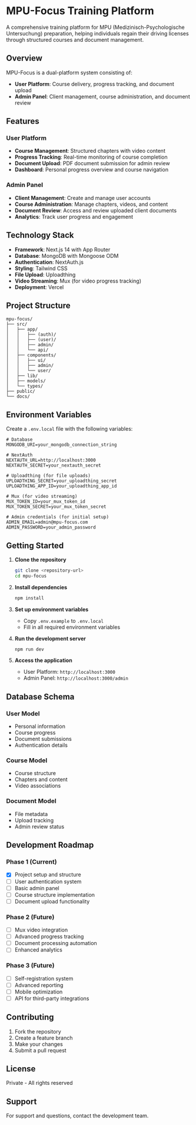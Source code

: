 # MPU-Focus Training Platform

A comprehensive training platform for MPU (Medizinisch-Psychologische Untersuchung) preparation, helping individuals regain their driving licenses through structured courses and document management.

## Overview

MPU-Focus is a dual-platform system consisting of:
- **User Platform**: Course delivery, progress tracking, and document upload
- **Admin Panel**: Client management, course administration, and document review

## Features

### User Platform
- **Course Management**: Structured chapters with video content
- **Progress Tracking**: Real-time monitoring of course completion
- **Document Upload**: PDF document submission for admin review
- **Dashboard**: Personal progress overview and course navigation

### Admin Panel
- **Client Management**: Create and manage user accounts
- **Course Administration**: Manage chapters, videos, and content
- **Document Review**: Access and review uploaded client documents
- **Analytics**: Track user progress and engagement

## Technology Stack

- **Framework**: Next.js 14 with App Router
- **Database**: MongoDB with Mongoose ODM
- **Authentication**: NextAuth.js
- **Styling**: Tailwind CSS
- **File Upload**: Uploadthing
- **Video Streaming**: Mux (for video progress tracking)
- **Deployment**: Vercel

## Project Structure

```
mpu-focus/
├── src/
│   ├── app/
│   │   ├── (auth)/
│   │   ├── (user)/
│   │   ├── admin/
│   │   └── api/
│   ├── components/
│   │   ├── ui/
│   │   ├── admin/
│   │   └── user/
│   ├── lib/
│   ├── models/
│   └── types/
├── public/
└── docs/
```

## Environment Variables

Create a `.env.local` file with the following variables:

```env
# Database
MONGODB_URI=your_mongodb_connection_string

# NextAuth
NEXTAUTH_URL=http://localhost:3000
NEXTAUTH_SECRET=your_nextauth_secret

# Uploadthing (for file uploads)
UPLOADTHING_SECRET=your_uploadthing_secret
UPLOADTHING_APP_ID=your_uploadthing_app_id

# Mux (for video streaming)
MUX_TOKEN_ID=your_mux_token_id
MUX_TOKEN_SECRET=your_mux_token_secret

# Admin credentials (for initial setup)
ADMIN_EMAIL=admin@mpu-focus.com
ADMIN_PASSWORD=your_admin_password
```

## Getting Started

1. **Clone the repository**
   ```bash
   git clone <repository-url>
   cd mpu-focus
   ```

2. **Install dependencies**
   ```bash
   npm install
   ```

3. **Set up environment variables**
   - Copy `.env.example` to `.env.local`
   - Fill in all required environment variables

4. **Run the development server**
   ```bash
   npm run dev
   ```

5. **Access the application**
   - User Platform: `http://localhost:3000`
   - Admin Panel: `http://localhost:3000/admin`

## Database Schema

### User Model
- Personal information
- Course progress
- Document submissions
- Authentication details

### Course Model
- Course structure
- Chapters and content
- Video associations

### Document Model
- File metadata
- Upload tracking
- Admin review status

## Development Roadmap

### Phase 1 (Current)
- [x] Project setup and structure
- [ ] User authentication system
- [ ] Basic admin panel
- [ ] Course structure implementation
- [ ] Document upload functionality

### Phase 2 (Future)
- [ ] Mux video integration
- [ ] Advanced progress tracking
- [ ] Document processing automation
- [ ] Enhanced analytics

### Phase 3 (Future)
- [ ] Self-registration system
- [ ] Advanced reporting
- [ ] Mobile optimization
- [ ] API for third-party integrations

## Contributing

1. Fork the repository
2. Create a feature branch
3. Make your changes
4. Submit a pull request

## License

Private - All rights reserved

## Support

For support and questions, contact the development team.